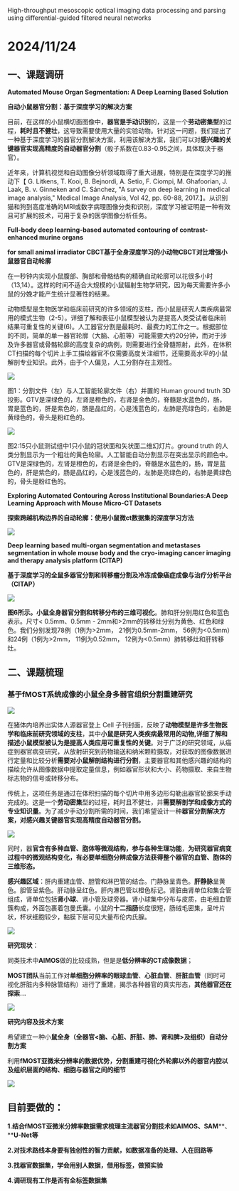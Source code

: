 High-throughput mesoscopic optical imaging data processing and parsing using differential-guided filtered neural networks



# 2024/11/24

## **一、课题调研**

**Automated Mouse Organ Segmentation: A Deep Learning Based Solution**

**自动小鼠器官分割：基于深度学习的解决方案**

目前，在这样的小鼠横切面图像中，**器官是手动识别**的，这是一个**劳动密集型**的过程，**耗时且不健壮**，这导致需要使用大量的实验动物。针对这一问题，我们提出了一种基于深度学习的器官分割解决方案，利用该解决方案，我们可以对**感兴趣的关键器官实现高精度的自动器官分割**（骰子系数在0.83-0.95之间，具体取决于器官）。

近年来，计算机视觉和自动图像分析领域取得了重大进展，特别是在深度学习的推动下【 G. Litkens, T. Kooi, B. Bejnordi, A. Setio, F. Ciompi, M. Ghafoorian, J. Laak, B. v. Ginneken and C. Sánchez, "A survey on deep learning in medical image analysis," Medical Image Analysis, Vol 42, pp. 60-88, 2017.】。从识别猫和狗到高度准确的MRI或数字病理图像分类和识别，深度学习被证明是一种有效且可扩展的技术，可用于复杂的医学图像分析任务。

**Full-body deep learning-based automated contouring of contrast-enhanced murine organs**

**for small animal irradiator CBCT基于全身深度学习的小动物CBCT对比增强小鼠器官自动轮廓**

在一秒钟内实现小鼠腹部、胸部和骨骼结构的精确自动轮廓可以花很多小时（13,14）。这样的时间不适合大规模的小鼠辐射生物学研究，因为每天需要许多小鼠的分娩才能产生统计显著性的结果。

动物模型是生物医学和临床前研究的许多领域的支柱，而小鼠是研究人类疾病最常用的模式生物（2-5）。详细了解和表征小鼠模型被认为是提高人类受试者临床前结果可重复性的关键(6)。人工器官分割是最耗时、最费力的工作之一。根据部位的不同，简单的单一器官轮廓（大脑、心脏等）可能需要大约20分钟，而对于涉及许多器官或骨骼轮廓的高度复杂的病例，则需要进行全骨髓照射，此外，在体积CT扫描的每个切片上手工描绘器官不仅需要高度关注细节，还需要高水平的小鼠解剖专业知识。此外，由于个人偏见，人工分割存在主观性。

  

![](/files/01933cfd-4d15-7bb3-bf0b-a8b8f18cf5cc/image.png)

  
图1：分割文件（左）与人工智能轮廓文件（右）并置的 Human ground truth 3D投影。GTV是深绿色的，左肾是橙色的，右肾是金色的，脊髓是水蓝色的，肠，胃是蓝色的，肝是紫色的，肠是品红的，心是浅蓝色的，左肺是亮绿色的，右肺是黄绿色的，骨头是粉红色的。

![](/files/01933cff-00be-7bb3-bf0b-b21a23a0f4f9/image.png)

图2:15只小鼠测试组中1只小鼠的冠状面和矢状面二维幻灯片。ground truth 的人类分割显示为一个粗壮的黄色轮廓。人工智能自动分割显示在突出显示的颜色中。GTV是深绿色的，左肾是橙色的，右肾是金色的，脊髓是水蓝色的，肠，胃是蓝色的，肝是紫色的，肠是品红的，心是浅蓝色的，左肺是亮绿色的，右肺是黄绿色的，骨头是粉红色的。

**Exploring Automated Contouring Across Institutional Boundaries:A Deep Learning Approach with Mouse Micro-CT Datasets**

**探索跨越机构边界的自动轮廓：使用小鼠微ct数据集的深度学习方法**

![](/files/01933d03-f170-7bb3-bf0b-bfd909aa209a/image.png)

**Deep learning based multi-organ segmentation and metastases segmentation in whole mouse body and the cryo-imaging cancer imaging and therapy analysis platform (CITAP)**

**基于深度学习的全鼠多器官分割和转移瘤分割及冷冻成像癌症成像与治疗分析平台（CITAP）**

![](/files/01933d05-dbac-7bb3-bf0b-c3579440ef3d/image.png)

**图6所示。小鼠全身器官分割和转移分布的三维可视化**。肺和肝分别用红色和蓝色表示。尺寸&lt; 0.5mm、0.5mm - 2mm和&gt;2mm的转移灶分别为黄色、红色和绿色。我们分别发现78例（1例为>2mm， 21例为0.5mm-2mm， 56例为&lt;0.5mm）和24例（1例为&gt;2mm， 11例为0.52mm， 12例为<0.5mm）肺转移灶和肝转移灶。

## 二、课题梳理

### **基于fMOST系统成像的小鼠全身多器官组织分割重建研究**

![](/files/01935c88-f092-7bb3-bf0e-501f003ad373/image.png)

在猪体内培养出实体人源器官登上 Cell 子刊封面，反映了**动物模型是许多生物医学和临床前研究领域的支柱**，其中**小鼠是研究人类疾病最常用的动物,详细了解和描述小鼠模型被认为是提高人类应用可重复性的关键**。对于广泛的研究领域，从癌症到器官病变研究，从放射研究到药物输送和纳米颗粒摄取，对获取的图像数据进行定量和比较分析**需要对小鼠解剖结构进行分割**，主要器官和其他感兴趣的结构的描绘允许从图像数据中提取定量信息，例如器官形状和大小、药物摄取、来自生物标志物的信号或转移分布。

传统上，这项任务是通过在体积扫描的每个切片中用多边形勾勒出器官轮廓来手动完成的。这是一个**劳动密集**型的过程，耗时且不健壮，并**需要解剖学和成像方式的专业知识量**。为了减少手动分割所需的时间，我们希望设计一种**器官分割解决方案，对感兴趣关键器官实现高精度自动器官分割。**

![](/files/01935c8d-fc66-7bb3-bf0e-5d81d925a9d1/image.png)

同时，器**官含有多种血管、胞体等微观结构，参与各种生理功能**，**为研究器官病变过程中的微观结构变化，有必要单细胞分辨成像方法获得整个器官的血管、胞体的三维形态。**

**感兴趣区域**：肝内重建血管、胆管和淋巴管的结合。门静脉呈青色。**肝静脉**呈黄色。胆管呈紫色。肝动脉呈红色。肝内淋巴管以橙色标记。肾脏由肾单位和集合管组成，肾单位包括**肾小球**、肾小管及球旁器。肾小球集中分布与皮质，由毛细血管簇构成，外面包裹着包曼氏囊。小鼠的**十二指肠**长度很短，肠绒毛密集，呈叶片状，杯状细胞较少，黏膜下层可见大量布伦内氏腺。

![](/files/01935c92-aa0d-7bb3-bf0e-64bdc12f4cd9/image.png)

**研究现状**：

同类技术中**AIMOS**做的比较成熟，但是是**低分辨率的CT成像数据**；

**MOST团队**当前工作对**单细胞分辨率的眼球血管**、**心脏血管**、**肝脏血管**（同时可视化肝脏内多种脉管结构）进行了重建，揭示各种器官的真实形态，**其他器官还在探索…**

![](/files/01935d0c-32f1-7bb3-bf0e-80e002adfad6/image.png)

**研究内容及技术方案**

希望建立一种小**鼠全身（全器官&lt;脑、心脏、肝脏、肺、肾和脾&gt;及组织）自动分割方案**

利用**fMOST亚微米分辨率的数据优势，分割重建可视化外轮廓以外的器官内腔以及组织层面的结构、细胞与器官之间的细节**

![](/files/01935d0d-8dfc-7bb3-bf0e-8f977b93695c/image.png)

## **目前要做的：**

**1.结合****fMOST亚微米分辨率****数据需求梳理主流器官分割技术如AIMOS、SAM****、****U-Net等**

**2.对技术路线本身要有独创性的智力贡献，如数据准备的处理、人在回路等**

**3.找器官数据集，学会用别人数据，借用标签，做预实验**

**4.调研现有工作是否有全标签数据集**
